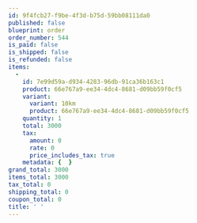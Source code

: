 ```yaml
---
id: 9f4fcb27-f9be-4f3d-b75d-59bb08111da0
published: false
blueprint: order
order_number: 544
is_paid: false
is_shipped: false
is_refunded: false
items:
  -
    id: 7e99d59a-d934-4283-96db-91ca36b163c1
    product: 66e767a9-ee34-4dc4-8681-d09bb59f0cf5
    variant:
      variant: 10km
      product: 66e767a9-ee34-4dc4-8681-d09bb59f0cf5
    quantity: 1
    total: 3000
    tax:
      amount: 0
      rate: 0
      price_includes_tax: true
    metadata: {  }
grand_total: 3000
items_total: 3000
tax_total: 0
shipping_total: 0
coupon_total: 0
title: ' '
---
```

